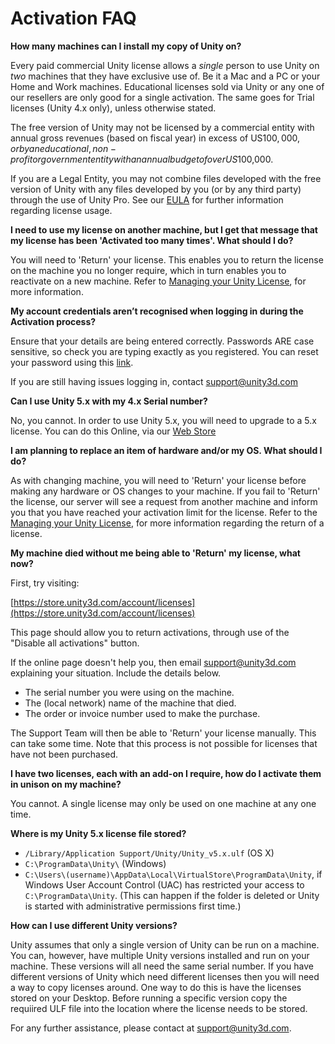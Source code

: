 # Activation FAQ


**How many machines can I install my copy of Unity on?**

Every paid commercial Unity license allows a *single* person to use Unity on *two* machines that they have exclusive use of. Be it a Mac and a PC or your Home and Work machines.
Educational licenses sold via Unity or any one of our resellers are only good for a single activation. The same goes for Trial licenses (Unity 4.x only), unless otherwise stated.

The free version of Unity may not be licensed by a commercial entity with annual gross revenues (based on fiscal year) in excess of US$100,000, or by an educational, non-profit or government entity with an annual budget of over US$100,000.

If you are a Legal Entity, you may not combine files developed with the free version of Unity with any files developed by you (or by any third party) through the use of Unity Pro.
See our [EULA](http://unity3d.com/company/legal/eula) for further information regarding license usage.

  
**I need to use my license on another machine, but I get that message that my license has been 'Activated too many times'. What should I do?**

You will need to 'Return' your license. This enables you to return the license on the machine you no longer require, which in turn enables you to reactivate on a new machine. Refer to  [Managing your Unity License](ManagingYourUnityLicense), for more information.

  
**My account credentials aren’t recognised when logging in during the Activation process?**

Ensure that your details are being entered correctly. Passwords ARE case sensitive, so check you are typing exactly as you registered. You can reset your password using this [link](https://accounts.unity3d.com/password/new).

If you are still having issues logging in, contact [support@unity3d.com](mailto:support@unity3d.com)

  
**Can I use Unity 5.x with my 4.x Serial number?**

No, you cannot. In order to use Unity 5.x, you will need to upgrade to a 5.x license. You can do this Online, via our [Web Store](https://store.unity3d.com/shop/)

  
**I am planning to replace an item of hardware and/or my OS. What should I do?**

As with changing machine, you will need to 'Return' your license before making any hardware or OS changes to your machine. If you fail to 'Return' the license, our server will see a request from another machine and inform you that you have reached your activation limit for the license. Refer to the [Managing your Unity License](ManagingYourUnityLicense), for more information regarding the return of a license.

  
**My machine died without me being able to 'Return' my license, what now?**

First, try visiting:

[https://store.unity3d.com/account/licenses](https://store.unity3d.com/account/licenses)

This page should allow you to return activations, through use of the "Disable all activations" button. 

If the online page doesn't help you, then email [support@unity3d.com](mailto:support@unity3d.com) explaining your situation. Include the details below.
 
 - The serial number you were using on the machine.
 - The (local network) name of the machine that died.
 - The order or invoice number used to make the purchase.

The Support Team will then be able to 'Return' your license manually. This can take some time.  Note that this process is not possible for licenses that have not been purchased.

  
**I have two licenses, each with an add-on I require, how do I activate them in unison on my machine?**

You cannot. A single license may only be used on one machine at any one time.

  
**Where is my Unity 5.x license file stored?**

- `/Library/Application Support/Unity/Unity_v5.x.ulf` (OS X)
- `C:\ProgramData\Unity\` (Windows)
- `C:\Users\(username)\AppData\Local\VirtualStore\ProgramData\Unity`, if Windows User Account Control (UAC) has restricted your access to `C:\ProgramData\Unity`. (This can happen if the folder is deleted or Unity is started with administrative permissions first time.)

**How can I use different Unity versions?**

Unity assumes that only a single version of Unity can be run on a machine.  You can, however, have multiple Unity versions installed and run on your machine.  These versions will all need the same serial number.  If you have different versions of Unity which need different licenses then you will need a way to copy licenses around.  One way to do this is have the licenses stored on your Desktop.  Before running a specific version copy the requiired ULF file into the location where the license needs to be stored. 

For any further assistance, please contact at [support@unity3d.com](mailto:support@unity3d.com).
